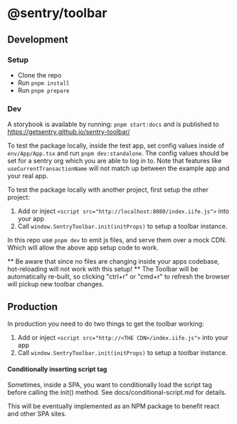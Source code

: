# @sentry/toolbar

## Development

### Setup
- Clone the repo
- Run `pnpm install`
- Run `pnpm prepare`

### Dev

A storybook is available by running: `pnpm start:docs` and is published to https://getsentry.github.io/sentry-toolbar/

To test the package locally, inside the test app, set config values inside of `env/App/App.tsx` and run `pnpm dev:standalone`. The config values should be set for a sentry org which you are able to log in to.
Note that features like `useCurrentTransactionName` will not match up between the example app and your real app.


To test the package locally with another project, first setup the other project:
1. Add or inject `<script src="http://localhost:8080/index.iife.js">` into your app
2. Call `window.SentryToolbar.init(initProps)` to setup a toolbar instance.

In this repo use `pnpm dev` to emit js files, and serve them over a mock CDN. Which will allow the above app setup code to work.

** Be aware that since no files are changing inside your apps codebase, hot-reloading will not work with this setup! **
The Toolbar will be automatically re-built, so clicking "ctrl+r" or "cmd+r" to refresh the browser will pickup new toolbar changes.

## Production

In production you need to do two things to get the toolbar working:
1. Add or inject `<script src="http://<THE CDN>/index.iife.js">` into your app
2. Call `window.SentryToolbar.init(initProps)` to setup a toolbar instance.

#### Conditionally inserting script tag

Sometimes, inside a SPA, you want to conditionally load the script tag before calling the init() method. See docs/conditional-script.md for details.

This will be eventually implemented as an NPM package to benefit react and other SPA sites.
